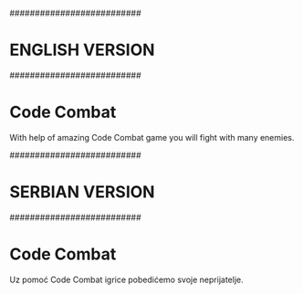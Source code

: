 ##########################
#     ENGLISH VERSION    #
##########################


# Code Combat

With help of amazing Code Combat game you will fight with many enemies.




##########################
#     SERBIAN VERSION    #
##########################

# Code Combat

Uz pomoć Code Combat igrice pobedićemo svoje neprijatelje.
